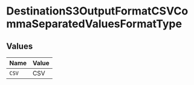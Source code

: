 # DestinationS3OutputFormatCSVCommaSeparatedValuesFormatType


## Values

| Name  | Value |
| ----- | ----- |
| `CSV` | CSV   |
